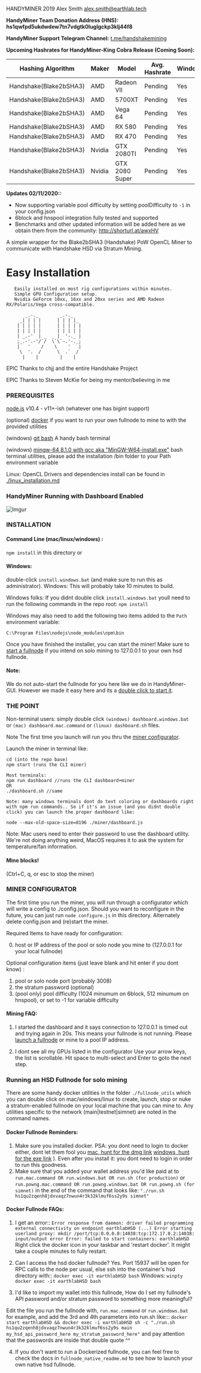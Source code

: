 HANDYMINER
2019 Alex Smith <alex.smith@earthlab.tech>


**HandyMiner Team Donation Address (HNS): hs1qwfpd5ukdwdew7tn7vdgtk0luglgckp3klj44f8**

**HandyMiner Support Telegram Channel:**
[t.me/handshakemining](http://t.me/handshakemining)

**Upcoming Hashrates for HandyMiner-King Cobra Release (Coming Soon):**

|  Hashing Algorithm 	|   Maker	|   Model	|  Avg. Hashrate	|  Windows/Linux/MacOS 	|
|---	|---	|---	|---	|---	|
|   Handshake(Blake2bSHA3)	|  AMD 	|  Radeon VII|   Pending	| Yes	
|   Handshake(Blake2bSHA3)	|  AMD 	|  5700XT|   Pending	| Yes	
|   Handshake(Blake2bSHA3)	|  AMD 	|  Vega 64|   Pending	| Yes	
|   Handshake(Blake2bSHA3)	|  AMD 	|  RX 580|   Pending	| Yes	
|   Handshake(Blake2bSHA3)	|  AMD 	|  RX 470|   Pending	| Yes	
|   Handshake(Blake2bSHA3)	|  Nvidia 	|  GTX 2080TI|   Pending	| Yes	
|   Handshake(Blake2bSHA3)	|  Nvidia 	|  GTX 2080 Super|   Pending	| Yes	



**Updates 02/11/2020::**
- Now supporting variable pool difficulty by setting poolDifficulty to ```-1``` in your config.json
- 6block and hnspool integration fully tested and supported
- Benchmarks and other updated information will be added here as we obtain them from the community: http://shorturl.at/awxHV

A simple wrapper for the Blake2bSHA3 (Handshake) PoW OpenCL Miner
to communicate with Handshake HSD via Stratum Mining. 
# Easy Installation
       Easily installed on most rig configurations within minutes.
       Simple GPU Configuration setup.
       Nvidia GeForce 10хх, 16xx and 20xx series and AMD Radeon RX/Polaris/Vega cross-compatible.


```
       _.-._        _.-._
     _| | | |      | | | |_
    | | | | |      | | | | |
    | | | | |      | | | | |
    | _.-'  | _  _ |  '-._ |
    ;_.-'.-'/`/  \`\`-.'-._;
    |   '    /    \    '   |
     \  '.  /      \  .`  /
      |    |        |    |

```

EPIC Thanks to chjj and the entire Handshake Project

EPIC Thanks to Steven McKie for being my mentor/believing in me

### PREREQUISITES

[node.js](https://nodejs.org) v10.4 - v11+-ish (whatever one has bigint support)

(optional) [docker](#dockerReminders) if you want to run your own fullnode to mine to with the provided utilities

(windows) [git bash](https://git-scm.com/downloads) A handy bash terminal

(windows) [mingw-64 8.1.0 with gcc aka "MinGW-W64-install.exe"](https://sourceforge.net/projects/mingw-w64/files/Toolchains%20targetting%20Win32/Personal%20Builds/mingw-builds/8.1.0/threads-posix/dwarf/) bash terminal utilities, please add the installation /bin folder to your Path environment variable

Linux: OpenCL Drivers and dependencies install can be found in [./linux_installation.md](./linux_installation.md)

### HandyMiner Running with Dashboard Enabled

![Imgur](https://i.imgur.com/0Y3Q5UZ.jpg)


### INSTALLATION

#### Command Line (mac/linux/windows) :

```npm install``` in this directory or 

#### Windows: 

double-click ```install.windows.bat``` (and make sure to run this as administrator). Windows: This will probably take 10 minutes to build.


Windows folks: If you didnt double click ```install.windows.bat``` youll need to run the following commands in the repo root: 
```npm install```

Windows may also need to add the following two items added to the ```Path``` environment variable:
```
C:\Program Files\nodejs\node_modules\npm\bin
```

Once you have finished the installer, you can start the miner! Make sure to [start a fullnode](#runFullnode) if you intend on solo mining to 127.0.0.1 to your own hsd fullnode. 
#### Note:
We do not auto-start the fullnode for you here like we do in HandyMiner-GUI. However we made it easy here and its a [double click to start it](#runFullnode). 

### THE POINT

Non-terminal users: simply double click ```(windows) dashboard.windows.bat``` or ```(mac) dashboard.mac.command``` or ```(linux) dashboard.sh``` files.

Note The first time you launch will run you thru the [miner configurator](#configurator).

Launch the miner in terminal like:
```
cd (into the repo base)
npm start (runs the CLI miner)

Most terminals:
npm run dashboard //runs the CLI dashboard+miner
OR
./dashboard.sh //same

Note: many windows terminals dont do text coloring or dashboards right with npm run commands.. So if it's an issue (and you didnt double click) you can launch the proper dashboard like:

node --max-old-space-size=8196 ./miner/dashboard.js
```

Note: Mac users need to enter their password to use the dashboard utility. We're not doing anything weird, MacOS requires it to ask the system for temperature/fan information.

#### Mine blocks!

(Ctrl+C, q, or esc to stop the miner)

<a id="minerConfigurator"></a>
### MINER CONFIGURATOR

The first time you run the miner, you will run through a configurator which will write a config to ./config.json. Should you want to reconfigure in the future, you can just run ```node configure.js``` in this directory. Alternately delete config.json and (re)start the miner.

Required Items to have ready for configuration:

0. host or IP address of the pool or solo node you mine to (127.0.0.1 for your local fullnode)

Optional configuration items (just leave blank and hit enter if you dont know) :
1. pool or solo node port (probably 3008)
2. the stratum password (optional)
3. (pool only) pool difficulty (1024 minumum on 6block, 512 minumum on hnspool), or set to -1 for variable difficulty


#### Mining FAQ:

1. I started the dashboard and it says connection to 127.0.0.1 is timed out and trying again in 20s. 
This means your fullnode is not running. Please [launch a fullnode](#runFullnode)  or mine to a pool IP address.

2. I dont see all my GPUs listed in the configurator
Use your arrow keys, the list is scrollable. Hit space to multi-select and Enter to goto the next step.

<a id="runFullnode"></a>
### Running an HSD Fullnode for solo mining

There are some handy docker utilities in the folder ```./fullnode_utils``` which you can double click on mac/windows/linux to create, launch, stop or nuke a stratum-enabled fullnode on your local machine that you can mine to. Any utilities specific to the network (main|testnet|simnet) are noted in the command names. 

<a id="dockerReminders"></a>
#### Docker Fullnode Reminders:
1. Make sure you installed docker. PSA: you dont need to login to docker either, dont let them fool you [mac, hunt for the dmg link](https://docs.docker.com/docker-for-mac/release-notes/) [windows, hunt for the exe link](https://docs.docker.com/docker-for-windows/release-notes/) ). Even after you install it: you dont need to login in order to run this goodness.
2. Make sure that you added your wallet address you'd like paid at to ```run.mac.command OR run.windows.bat OR run.sh (for production)``` or ```run.powng.mac.command OR run.powng.windows.bat OR run.powng.sh (for simnet)``` in the end of the command that looks like: ```"./run.sh hs1qu2zqenh8jdxvaqz7nwun4r3k32klmuf6ss2y9s simnet"```

#### Docker Fullnode FAQs:

1. I get an error:: ``` Error response from daemon: driver failed programming external connectivity on endpoint earthlabHSD (...) Error starting userland proxy: mkdir /port/tcp:0.0.0.0:14038:tcp:172.17.0.2:14038: input/output error Error: failed to start containers: earthlabHSD ``` 
Right click the docker icon in your taskbar and 'restart docker'. It might take a couple minutes to fully restart.

2. Can I access the hsd docker fullnode? 
Yes. Port 15937 will be open for RPC calls to the node per usual, else ssh into the container's hsd directory with::
```docker exec -it earthlabHSD bash```
Windows:
```winpty docker exec -it earthlabHSD bash```

3. I'd like to import my wallet into this fullnode, How do I set my fullnode's API password and/or stratum password to something more meaningful? 

Edit the file you run the fullnode with, ```run.mac.command``` or ```run.windows.bat``` for example, and add the 3rd and 4th parameters into run.sh like:::
```docker start earthlabHSD && docker exec -i earthlabHSD sh -c "./run.sh hs1qu2zqenh8jdxvaqz7nwun4r3k32klmuf6ss2y9s main my_hsd_api_password_here my_stratum_password_here"``` 
and pay attention that the passwords are inside that double quote ^^

4. If you don't want to run a Dockerized fullnode, you can feel free to check the docs in ```fullnode_native_readme.md``` to see how to launch your own native hsd fullnode.
